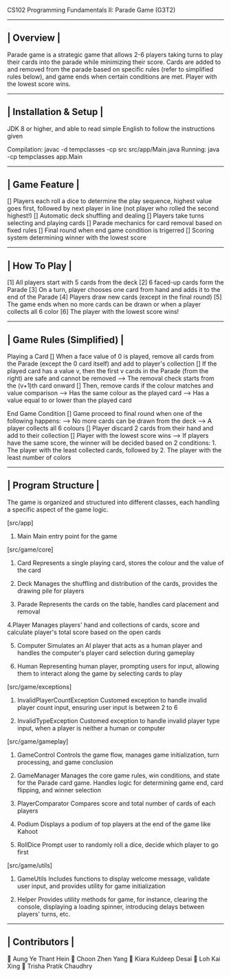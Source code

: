 CS102 Programming Fundamentals II: Parade Game (G3T2)

----------------------------------------------
|                  Overview                   |
----------------------------------------------

Parade game is a strategic game that allows 2-6 players taking turns to play their cards into the parade while minimizing their score.
Cards are added to and removed from the parade based on specific rules (refer to simplified rules below), and game ends when certain conditions are met.
Player with the lowest score wins.


----------------------------------------------
|            Installation & Setup             |
----------------------------------------------

JDK 8 or higher, and able to read simple English to follow the instructions given

Compilation: javac -d tempclasses -cp src src/app/Main.java
Running:     java -cp tempclasses app.Main


----------------------------------------------
|                 Game Feature                |
----------------------------------------------

[] Players each roll a dice to determine the play sequence, highest value goes first, followed by next player in line (not player who rolled the second highest!)
[] Automatic deck shuffling and dealing
[] Players take turns selecting and playing cards
[] Parade mechanics for card removal based on fixed rules
[] Final round when end game condition is trigerred
[] Scoring system determining winner with the lowest score


----------------------------------------------
|                 How To Play                 |
----------------------------------------------

[1] All players start with 5 cards from the deck
[2] 6 faced-up cards form the Parade
[3] On a turn, player chooses one card from hand and adds it to the end of the Parade
[4] Players draw new cards (except in the final round)
[5] The game ends when no more cards can be drawn or when a player collects all 6 color
[6] The player with the lowest score wins!


----------------------------------------------
|            Game Rules (Simplified)          |
----------------------------------------------

Playing a Card
[] When a face value of 0 is played, remove all cards from the Parade (except the 0 card itself) and add to player's collection
[] If the played card has a value v, then the first v cards in the Parade (from the right) are safe and cannot be removed
   --> The removal check starts from the (v+1)th card onward
[] Then, remove cards if the colour matches and value comparison
   --> Has the same colour as the played card
   --> Has a value equal to or lower than the played card

End Game Condition
[] Game proceed to final round when one of the following happens:
    --> No more cards can be drawn from the deck
    --> A player collects all 6 colours
[] Player discard 2 cards from their hand and add to their collection
[] Player with the lowest score wins
    --> If players have the same score, the winner will be decided based on 2 conditions:
         1. The player with the least collected cards, followed by
         2. The player with the least number of colors 


----------------------------------------------
|              Program Structure              |
----------------------------------------------

The game is organized and structured into different classes, each handling a specific aspect of the game logic.

[src/app]
1. Main
Main entry point for the game


[src/game/core]
1. Card
Represents a single playing card, stores the colour and the value of the card

2. Deck
Manages the shuffling and distribution of the cards, provides the drawing pile for players 

3. Parade
Represents the cards on the table, handles card placement and removal 

4.Player
Manages players' hand and collections of cards, score and calculate player's total score based on the open cards

5. Computer
Simulates an AI player that acts as a human player and handles the computer's player card selection during gameplay 

6. Human
Representing human player, prompting users for input, allowing them to interact along the game by selecting cards to play


[src/game/exceptions]
1. InvalidPlayerCountException
Customed exception to handle invalid player count input, ensuring user input is between 2 to 6

2. InvalidTypeException
Customed exception to handle invalid player type input, when a player is neither a human or computer


[src/game/gameplay]
1. GameControl
Controls the game flow, manages game initialization, turn processing, and game conclusion

2. GameManager
Manages the core game rules, win conditions, and state for the Parade card game. Handles logic for determining game end, card flipping, and winner selection

3. PlayerComparator
Compares score and total number of cards of each players

4. Podium
Displays a podium of top players at the end of the game like Kahoot

5. RollDice
Prompt user to randomly roll a dice, decide which player to go first


[src/game/utils]
1. GameUtils
Includes functions to display welcome message, validate user input, and provides utility for game initialization

2. Helper
Provides utility methods for game, for instance, clearing the console, displaying a loading spinner, introducing delays between players' turns, etc.


----------------------------------------------
|                Contributors                 |
----------------------------------------------

👤 Aung Ye Thant Hein
👤 Choon Zhen Yang
👤 Kiara Kuldeep Desai
👤 Loh Kai Xing
👤 Trisha Pratik Chaudhry









